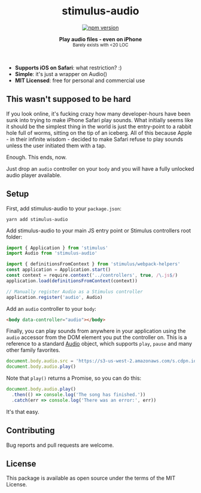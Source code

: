 <h1 align="center">stimulus-audio</h1>
<p align="center">
  <a href="https://www.npmjs.com/package/stimulus-audio" rel="nofollow">
    <img src="https://badge.fury.io/js/stimulus-audio.svg" alt="npm version">
  </a>
</p>

<p align="center">
  <b>Play audio files - even on iPhone</b></br>
  <sub>Barely exists with &lt;20 LOC </sub>
</p>

<br />

- **Supports iOS on Safari**: what restriction? :)
- **Simple**: it's just a wrapper on Audio()
- **MIT Licensed**: free for personal and commercial use

## This wasn't supposed to be hard

If you look online, it's fucking crazy how many developer-hours have been sunk into trying to make iPhone Safari play sounds. What initially seems like it should be the simplest thing in the world is just the entry-point to a rabbit hole full of worms, sitting on the tip of an iceberg. All of this because Apple - in their infinite wisdom - decided to make Safari refuse to play sounds unless the user initiated them with a tap.

Enough. This ends, now.

Just drop an `audio` controller on your `body` and you will have a fully unlocked audio player available.

## Setup

First, add stimulus-audio to your `package.json`:

`yarn add stimulus-audio`

Add stimulus-audio to your main JS entry point or Stimulus controllers root folder:

```js
import { Application } from 'stimulus'
import Audio from 'stimulus-audio'

import { definitionsFromContext } from 'stimulus/webpack-helpers'
const application = Application.start()
const context = require.context('../controllers', true, /\.js$/)
application.load(definitionsFromContext(context))

// Manually register Audio as a Stimulus controller
application.register('audio', Audio)
```

Add an `audio` controller to your `body`:

```html
<body data-controller="audio"></body>
```

Finally, you can play sounds from anywhere in your application using the `audio` accessor from the DOM element you put the controller on. This is a reference to a standard [Audio](https://developer.mozilla.org/en-US/docs/Web/API/HTMLAudioElement/Audio) object, which supports `play`, `pause` and many other family favorites.

```js
document.body.audio.src = 'https://s3-us-west-2.amazonaws.com/s.cdpn.io/858/outfoxing.mp3'
document.body.audio.play()
```

Note that `play()` returns a Promise, so you can do this:

```js
document.body.audio.play()
  .then(() => console.log('The song has finished.'))
  .catch(err => console.log('There was an error:', err))
```

<tiny>It's that easy.</tiny>

## Contributing

Bug reports and pull requests are welcome.

## License

This package is available as open source under the terms of the MIT License.
